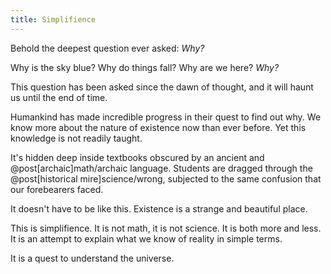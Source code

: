 ```yaml
---
title: Simplifience
---
```

Behold the deepest question ever asked: *Why?*

Why is the sky blue? Why do things fall? Why are we here? *Why?*

This question has been asked since the dawn of thought, and it will haunt us until the end of time.

Humankind has made incredible progress in their quest to find out why. We know more about the nature of existence now than ever before. Yet this knowledge is not readily taught.

It's hidden deep inside textbooks obscured by an ancient and @post[archaic]math/archaic language. Students are dragged through the @post[historical mire]science/wrong, subjected to the same confusion that our forebearers faced.

It doesn't have to be like this. Existence is a strange and beautiful place.

This is simplifience. It is not math, it is not science. It is both more and less. It is an attempt to explain what we know of reality in simple terms.

It is a quest to understand the universe.
